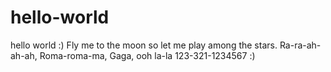 # hello-world
hello world :)
Fly me to the moon so let me play among the stars.
Ra-ra-ah-ah-ah, Roma-roma-ma, Gaga, ooh la-la
123-321-1234567 :)
